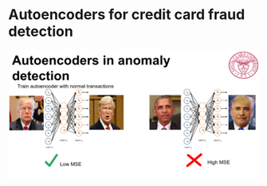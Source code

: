 # Autoencoders for credit card fraud detection

![picture](https://github.com/prodillo/Autoencoders_fraud_detection/blob/master/presentation/image1.PNG)
